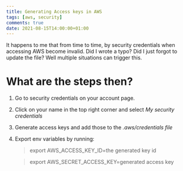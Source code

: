 ```yaml
---
title: Generating Access keys in AWS
tags: [aws, security]
comments: true
date: 2021-08-15T14:00:00+01:00
---
```

It happens to me that from time to time, by security credentials when accessing AWS become invalid. Did I wrote a typo? Did I just forgot to update the file? Well multiple situations can trigger this.

# What are the steps then?

1. Go to security credentials on your account page.
2. Click on your name in the top right corner and select *My security credentials*
3. Generate access keys and add those to the _.aws/credentials file_
3. Export env variables by running:
    
    > export AWS_ACCESS_KEY_ID=the generated key id
        
    > export AWS_SECRET_ACCESS_KEY=generated access key
    

